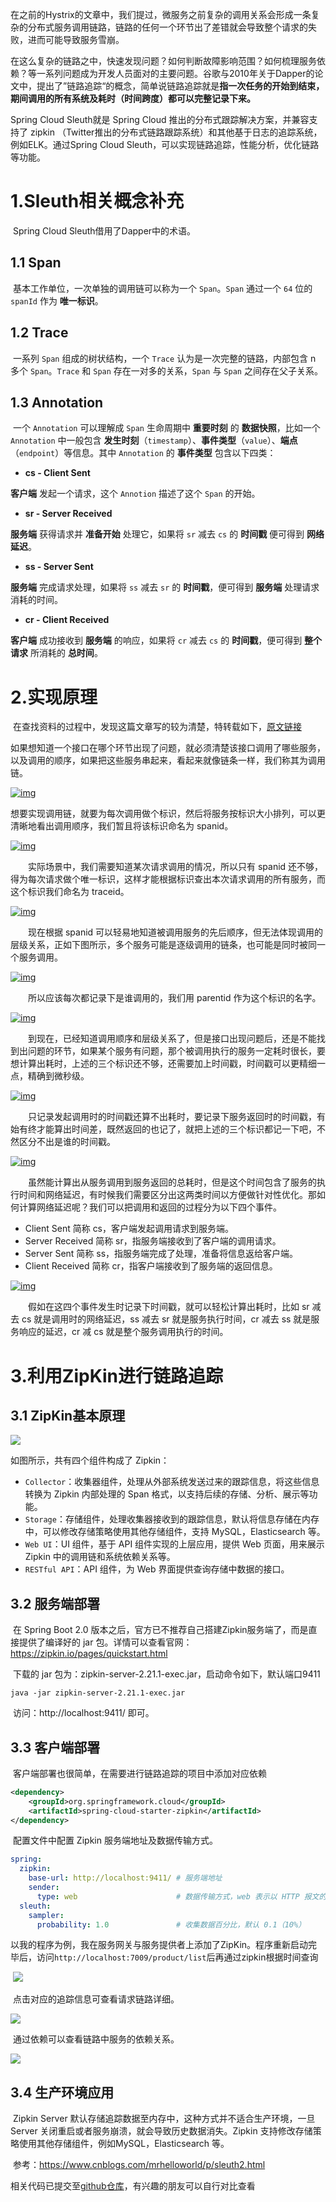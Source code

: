 在之前的Hystrix的文章中，我们提过，微服务之前复杂的调用关系会形成一条复杂的分布式服务调用链路，链路的任何一个环节出了差错就会导致整个请求的失败，进而可能导致服务雪崩。

在这么复杂的链路之中，快速发现问题？如何判断故障影响范围？如何梳理服务依赖？等一系列问题成为开发人员面对的主要问题。谷歌与2010年关于Dapper的论文中，提出了”链路追踪“的概念，简单说链路追踪就是**指一次任务的开始到结束，期间调用的所有系统及耗时（时间跨度）都可以完整记录下来。**

Spring Cloud Sleuth就是 Spring Cloud 推出的分布式跟踪解决方案，并兼容支持了 zipkin
（Twitter推出的分布式链路跟踪系统）和其他基于日志的追踪系统，例如ELK。通过Spring Cloud Sleuth，可以实现链路追踪，性能分析，优化链路等功能。

# 1.Sleuth相关概念补充

​		Spring Cloud Sleuth借用了Dapper中的术语。

## 1.1 Span

​		基本工作单位，一次单独的调用链可以称为一个 `Span`。`Span` 通过一个 `64` 位的 `spanId` 作为 **唯一标识**。

## 1.2 Trace

​		一系列 `Span` 组成的树状结构，一个 `Trace` 认为是一次完整的链路，内部包含 n 多个 `Span`。`Trace` 和 `Span` 存在一对多的关系，`Span` 与 `Span` 之间存在父子关系。

## 1.3 Annotation

​			一个 `Annotation` 可以理解成 `Span` 生命周期中 **重要时刻** 的 **数据快照**，比如一个 `Annotation` 中一般包含 **发生时刻**（`timestamp`）、**事件类型**（`value`）、**端点**（`endpoint`）等信息。其中 `Annotation` 的 **事件类型** 包含以下四类：

- **cs - Client Sent**

**客户端** 发起一个请求，这个 `Annotion` 描述了这个 `Span` 的开始。

- **sr - Server Received**

**服务端** 获得请求并 **准备开始** 处理它，如果将 `sr` 减去 `cs` 的 **时间戳** 便可得到 **网络延迟**。

- **ss - Server Sent**

**服务端** 完成请求处理，如果将 `ss` 减去 `sr` 的 **时间戳**，便可得到 **服务端** 处理请求消耗的时间。

- **cr - Client Received**

**客户端** 成功接收到 **服务端** 的响应，如果将 `cr` 减去 `cs` 的 **时间戳**，便可得到 **整个请求** 所消耗的 **总时间**。

# 2.实现原理

​		在查找资料的过程中，发现这篇文章写的较为清楚，特转载如下，[原文链接](https://www.cnblogs.com/mrhelloworld/p/sleuth1.html)

​		如果想知道一个接口在哪个环节出现了问题，就必须清楚该接口调用了哪些服务，以及调用的顺序，如果把这些服务串起来，看起来就像链条一样，我们称其为调用链。

[![img](https://mrhelloworld.com/resources/articles/spring/spring-cloud/sleuth/1471773-20190614231653342-811888696.png)](https://mrhelloworld.com/resources/articles/spring/spring-cloud/sleuth/1471773-20190614231653342-811888696.png)

​		想要实现调用链，就要为每次调用做个标识，然后将服务按标识大小排列，可以更清晰地看出调用顺序，我们暂且将该标识命名为 spanid。

[![img](https://mrhelloworld.com/resources/articles/spring/spring-cloud/sleuth/1471773-20190614231705602-252587237.png)](https://mrhelloworld.com/resources/articles/spring/spring-cloud/sleuth/1471773-20190614231705602-252587237.png)

　　实际场景中，我们需要知道某次请求调用的情况，所以只有 spanid 还不够，得为每次请求做个唯一标识，这样才能根据标识查出本次请求调用的所有服务，而这个标识我们命名为 traceid。

[![img](https://mrhelloworld.com/resources/articles/spring/spring-cloud/sleuth/1471773-20190614231719802-1069090036.png)](https://mrhelloworld.com/resources/articles/spring/spring-cloud/sleuth/1471773-20190614231719802-1069090036.png)

　　现在根据 spanid 可以轻易地知道被调用服务的先后顺序，但无法体现调用的层级关系，正如下图所示，多个服务可能是逐级调用的链条，也可能是同时被同一个服务调用。

[![img](https://mrhelloworld.com/resources/articles/spring/spring-cloud/sleuth/1471773-20190614231728198-1530247525.png)](https://mrhelloworld.com/resources/articles/spring/spring-cloud/sleuth/1471773-20190614231728198-1530247525.png)

　　所以应该每次都记录下是谁调用的，我们用 parentid 作为这个标识的名字。

[![img](https://mrhelloworld.com/resources/articles/spring/spring-cloud/sleuth/1471773-20190614231736945-875872485.png)](https://mrhelloworld.com/resources/articles/spring/spring-cloud/sleuth/1471773-20190614231736945-875872485.png)

　　到现在，已经知道调用顺序和层级关系了，但是接口出现问题后，还是不能找到出问题的环节，如果某个服务有问题，那个被调用执行的服务一定耗时很长，要想计算出耗时，上述的三个标识还不够，还需要加上时间戳，时间戳可以更精细一点，精确到微秒级。

[![img](https://mrhelloworld.com/resources/articles/spring/spring-cloud/sleuth/1471773-20190614231746507-1356982492.png)](https://mrhelloworld.com/resources/articles/spring/spring-cloud/sleuth/1471773-20190614231746507-1356982492.png)

　　只记录发起调用时的时间戳还算不出耗时，要记录下服务返回时的时间戳，有始有终才能算出时间差，既然返回的也记了，就把上述的三个标识都记一下吧，不然区分不出是谁的时间戳。

[![img](https://mrhelloworld.com/resources/articles/spring/spring-cloud/sleuth/1471773-20190614231756180-1551132294.png)](https://mrhelloworld.com/resources/articles/spring/spring-cloud/sleuth/1471773-20190614231756180-1551132294.png)

　　虽然能计算出从服务调用到服务返回的总耗时，但是这个时间包含了服务的执行时间和网络延迟，有时候我们需要区分出这两类时间以方便做针对性优化。那如何计算网络延迟呢？我们可以把调用和返回的过程分为以下四个事件。

- Client Sent 简称 cs，客户端发起调用请求到服务端。
- Server Received 简称 sr，指服务端接收到了客户端的调用请求。
- Server Sent 简称 ss，指服务端完成了处理，准备将信息返给客户端。
- Client Received 简称 cr，指客户端接收到了服务端的返回信息。

[![img](https://mrhelloworld.com/resources/articles/spring/spring-cloud/sleuth/1471773-20190614231805012-1235793153.png)](https://mrhelloworld.com/resources/articles/spring/spring-cloud/sleuth/1471773-20190614231805012-1235793153.png)

　　假如在这四个事件发生时记录下时间戳，就可以轻松计算出耗时，比如 sr 减去 cs 就是调用时的网络延迟，ss 减去 sr 就是服务执行时间，cr 减去 ss 就是服务响应的延迟，cr 减 cs 就是整个服务调用执行的时间。

# 3.利用ZipKin进行链路追踪

## 3.1 ZipKin基本原理

![](https://s1.ax1x.com/2020/04/30/JbsjLq.md.jpg)

如图所示，共有四个组件构成了 Zipkin：

- `Collector`：收集器组件，处理从外部系统发送过来的跟踪信息，将这些信息转换为 Zipkin 内部处理的 Span 格式，以支持后续的存储、分析、展示等功能。
- `Storage`：存储组件，处理收集器接收到的跟踪信息，默认将信息存储在内存中，可以修改存储策略使用其他存储组件，支持 MySQL，Elasticsearch 等。
- `Web UI`：UI 组件，基于 API 组件实现的上层应用，提供 Web 页面，用来展示 Zipkin 中的调用链和系统依赖关系等。
- `RESTful API`：API 组件，为 Web 界面提供查询存储中数据的接口。

## 3.2 服务端部署

​		在 Spring Boot 2.0 版本之后，官方已不推荐自己搭建Zipkin服务端了，而是直接提供了编译好的 jar 包。详情可以查看官网：https://zipkin.io/pages/quickstart.html

​		下载的 jar 包为：zipkin-server-2.21.1-exec.jar，启动命令如下，默认端口9411

```
java -jar zipkin-server-2.21.1-exec.jar
```

​		访问：http://localhost:9411/ 即可。

## 3.3 客户端部署

​		客户端部署也很简单，在需要进行链路追踪的项目中添加对应依赖

```xml
<dependency> 
    <groupId>org.springframework.cloud</groupId>
    <artifactId>spring-cloud-starter-zipkin</artifactId>
</dependency>
```

​		配置文件中配置 Zipkin 服务端地址及数据传输方式。

```yaml
spring:
  zipkin:
    base-url: http://localhost:9411/ # 服务端地址
    sender:
      type: web                      # 数据传输方式，web 表示以 HTTP 报文的形式向服务端发送数据
  sleuth:
    sampler:
      probability: 1.0               # 收集数据百分比，默认 0.1（10%）
```

​		以我的程序为例，我在服务网关与服务提供者上添加了ZipKin。程序重新启动完毕后，访问`http://localhost:7009/product/list`后再通过zipkin根据时间查询

​		![](https://s1.ax1x.com/2020/04/30/JbT6x0.md.jpg)

​		点击对应的追踪信息可查看请求链路详细。

![](https://s1.ax1x.com/2020/04/30/JbTXZD.md.jpg)

​		通过依赖可以查看链路中服务的依赖关系。

![](https://s1.ax1x.com/2020/04/30/JbTbM6.md.jpg)

## 3.4 生产环境应用

​		Zipkin Server 默认存储追踪数据至内存中，这种方式并不适合生产环境，一旦 Server 关闭重启或者服务崩溃，就会导致历史数据消失。Zipkin 支持修改存储策略使用其他存储组件，例如MySQL，Elasticsearch 等。

​		参考：https://www.cnblogs.com/mrhelloworld/p/sleuth2.html



 相关代码已提交至[github仓库](https://github.com/Error4/SpringCloudLearning)，有兴趣的朋友可以自行对比查看